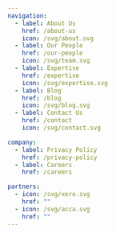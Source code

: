 ```yaml
---
navigation:
  - label: About Us
    href: /about-us
    icon: /svg/about.svg
  - label: Our People
    href: /our-people
    icon: /svg/team.svg
  - label: Expertise
    href: /expertise
    icon: /svg/expertise.svg
  - label: Blog
    href: /blog
    icon: /svg/blog.svg
  - label: Contact Us
    href: /contact
    icon: /svg/contact.svg

company:
  - label: Privacy Policy
    href: /privacy-policy
  - label: Careers
    href: /careers

partners:
  - icon: /svg/xero.svg
    href: ""
  - icon: /svg/acca.svg
    href: ""
---
```

